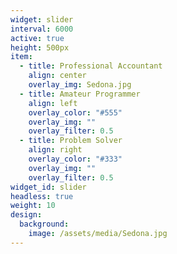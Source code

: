 ```yaml
---
widget: slider
interval: 6000
active: true
height: 500px
item:
  - title: Professional Accountant
    align: center
    overlay_img: Sedona.jpg
  - title: Amateur Programmer
    align: left
    overlay_color: "#555"
    overlay_img: ""
    overlay_filter: 0.5
  - title: Problem Solver
    align: right
    overlay_color: "#333"
    overlay_img: ""
    overlay_filter: 0.5
widget_id: slider
headless: true
weight: 10
design:
  background:
    image: /assets/media/Sedona.jpg
---
```

